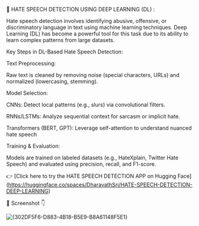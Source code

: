 🚫 HATE SPEECH DETECTION USING DEEP LEARNING (DL) :



Hate speech detection involves identifying abusive, offensive, or discriminatory language in text using machine learning techniques. Deep Learning (DL) has become a powerful tool for this task due to its ability to learn complex patterns from large datasets.



Key Steps in DL-Based Hate Speech Detection:


Text Preprocessing:

Raw text is cleaned by removing noise (special characters, URLs) and normalized (lowercasing, stemming).


Model Selection:

CNNs: Detect local patterns (e.g., slurs) via convolutional filters.

RNNs/LSTMs: Analyze sequential context for sarcasm or implicit hate.

Transformers (BERT, GPT): Leverage self-attention to understand nuanced hate speech

Training & Evaluation:

Models are trained on labeled datasets (e.g., HateXplain, Twitter Hate Speech) and evaluated using precision, recall, and F1-score.

👉 [Click here to try the HATE SPEECH DETECTION APP on Hugging Face] (https://huggingface.co/spaces/DharavathSri/HATE-SPEECH-DETECTION-DEEP-LEARNING)

📸 Screenshot 👇

![{302DF5F6-D883-4B18-B5E9-B8A61148F5E1}](https://github.com/user-attachments/assets/1c7b16db-9190-45bf-a4bf-135a5a35c078)



